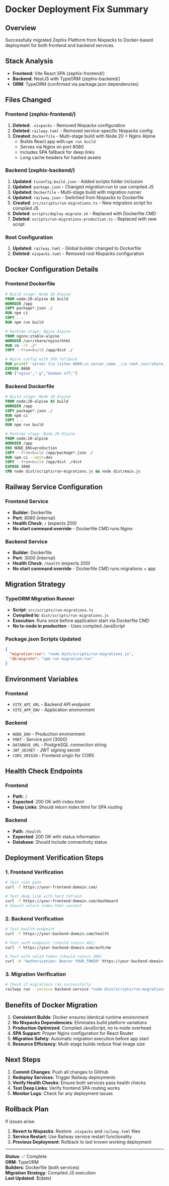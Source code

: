 # Docker Deployment Fix Summary

## Overview
Successfully migrated Zephix Platform from Nixpacks to Docker-based deployment for both frontend and backend services.

## Stack Analysis
- **Frontend**: Vite React SPA (zephix-frontend/)
- **Backend**: NestJS with TypeORM (zephix-backend/)
- **ORM**: TypeORM (confirmed via package.json dependencies)

## Files Changed

### Frontend (zephix-frontend/)
1. **Deleted**: `.nixpacks` - Removed Nixpacks configuration
2. **Deleted**: `railway.toml` - Removed service-specific Nixpacks config
3. **Created**: `Dockerfile` - Multi-stage build with Node 20 + Nginx Alpine
   - Builds React app with `npm run build`
   - Serves via Nginx on port 8080
   - Includes SPA fallback for deep links
   - Long cache headers for hashed assets

### Backend (zephix-backend/)
1. **Updated**: `tsconfig.build.json` - Added scripts folder inclusion
2. **Updated**: `package.json` - Changed migration:run to use compiled JS
3. **Updated**: `Dockerfile` - Multi-stage build with migration runner
4. **Updated**: `railway.json` - Switched from Nixpacks to Dockerfile
5. **Created**: `src/scripts/run-migrations.ts` - New migration script for compiled JS
6. **Deleted**: `scripts/deploy-migrate.sh` - Replaced with Dockerfile CMD
7. **Deleted**: `scripts/run-migrations-production.ts` - Replaced with new script

### Root Configuration
1. **Updated**: `railway.toml` - Global builder changed to Dockerfile
2. **Deleted**: `nixpacks.toml` - Removed root Nixpacks configuration

## Docker Configuration Details

### Frontend Dockerfile
```dockerfile
# Build stage: Node 20 Alpine
FROM node:20-alpine AS build
WORKDIR /app
COPY package*.json ./
RUN npm ci
COPY . .
RUN npm run build

# Runtime stage: Nginx Alpine
FROM nginx:stable-alpine
WORKDIR /usr/share/nginx/html
RUN rm -rf ./*
COPY --from=build /app/dist ./

# Nginx config with SPA fallback
RUN printf 'server {\n listen 8080;\n server_name _;\n root /usr/share/nginx/html;\n location /assets/ { add_header Cache-Control "public, max-age=31536000, immutable"; try_files $uri =404; }\n location / { try_files $uri $uri/ /index.html; }\n}\n' > /etc/nginx/conf.d/default.conf
EXPOSE 8080
CMD ["nginx","-g","daemon off;"]
```

### Backend Dockerfile
```dockerfile
# Build stage: Node 20 Alpine
FROM node:20-alpine AS build
WORKDIR /app
COPY package*.json ./
RUN npm ci
COPY . .
RUN npm run build

# Runtime stage: Node 20 Alpine
FROM node:20-alpine
WORKDIR /app
ENV NODE_ENV=production
COPY --from=build /app/package*.json ./
RUN npm ci --omit=dev
COPY --from=build /app/dist ./dist
EXPOSE 3000
CMD node dist/scripts/run-migrations.js && node dist/main.js
```

## Railway Service Configuration

### Frontend Service
- **Builder**: Dockerfile
- **Port**: 8080 (internal)
- **Health Check**: `/` (expects 200)
- **No start command override** - Dockerfile CMD runs Nginx

### Backend Service
- **Builder**: Dockerfile
- **Port**: 3000 (internal)
- **Health Check**: `/health` (expects 200)
- **No start command override** - Dockerfile CMD runs migrations + app

## Migration Strategy

### TypeORM Migration Runner
- **Script**: `src/scripts/run-migrations.ts`
- **Compiled to**: `dist/scripts/run-migrations.js`
- **Execution**: Runs once before application start via Dockerfile CMD
- **No ts-node in production** - Uses compiled JavaScript

### Package.json Scripts Updated
```json
{
  "migration:run": "node dist/scripts/run-migrations.js",
  "db:migrate": "npm run migration:run"
}
```

## Environment Variables

### Frontend
- `VITE_API_URL` - Backend API endpoint
- `VITE_APP_ENV` - Application environment

### Backend
- `NODE_ENV` - Production environment
- `PORT` - Service port (3000)
- `DATABASE_URL` - PostgreSQL connection string
- `JWT_SECRET` - JWT signing secret
- `CORS_ORIGIN` - Frontend origin for CORS

## Health Check Endpoints

### Frontend
- **Path**: `/`
- **Expected**: 200 OK with index.html
- **Deep Links**: Should return index.html for SPA routing

### Backend
- **Path**: `/health`
- **Expected**: 200 OK with status information
- **Database**: Should include connectivity status

## Deployment Verification Steps

### 1. Frontend Verification
```bash
# Test root path
curl -f https://your-frontend-domain.com/

# Test deep link with hard refresh
curl -f https://your-frontend-domain.com/dashboard
# Should return index.html content
```

### 2. Backend Verification
```bash
# Test health endpoint
curl -f https://your-backend-domain.com/health

# Test auth endpoint (should return 401)
curl -f https://your-backend-domain.com/auth/me

# Test with valid token (should return 200)
curl -H "Authorization: Bearer YOUR_TOKEN" https://your-backend-domain.com/auth/me
```

### 3. Migration Verification
```bash
# Check if migrations ran successfully
railway run --service backend-service "node dist/scripts/run-migrations.js"
```

## Benefits of Docker Migration

1. **Consistent Builds**: Docker ensures identical runtime environment
2. **No Nixpacks Dependencies**: Eliminates build platform variations
3. **Production Optimized**: Compiled JavaScript, no ts-node overhead
4. **SPA Support**: Proper Nginx configuration for React Router
5. **Migration Safety**: Automatic migration execution before app start
6. **Resource Efficiency**: Multi-stage builds reduce final image size

## Next Steps

1. **Commit Changes**: Push all changes to GitHub
2. **Redeploy Services**: Trigger Railway deployments
3. **Verify Health Checks**: Ensure both services pass health checks
4. **Test Deep Links**: Verify frontend SPA routing works
5. **Monitor Logs**: Check for any deployment issues

## Rollback Plan

If issues arise:
1. **Revert to Nixpacks**: Restore `.nixpacks` and `railway.toml` files
2. **Service Restart**: Use Railway service restart functionality
3. **Previous Deployment**: Rollback to last known working deployment

---
**Status**: ✅ Complete  
**ORM**: TypeORM  
**Builders**: Dockerfile (both services)  
**Migration Strategy**: Compiled JS execution  
**Last Updated**: $(date)
